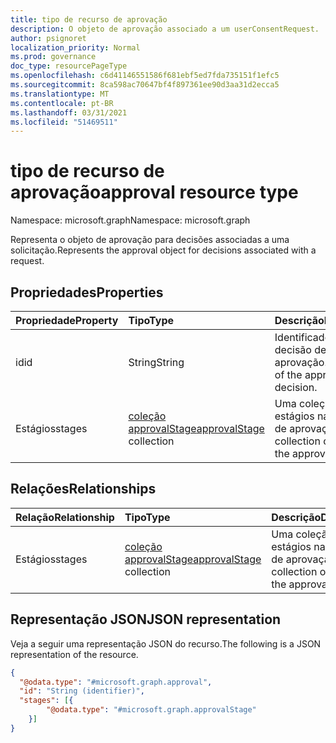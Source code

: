 ```yaml
---
title: tipo de recurso de aprovação
description: O objeto de aprovação associado a um userConsentRequest.
author: psignoret
localization_priority: Normal
ms.prod: governance
doc_type: resourcePageType
ms.openlocfilehash: c6d41146551586f681ebf5ed7fda735151f1efc5
ms.sourcegitcommit: 8ca598ac70647bf4f897361ee90d3aa31d2ecca5
ms.translationtype: MT
ms.contentlocale: pt-BR
ms.lasthandoff: 03/31/2021
ms.locfileid: "51469511"
---
```

# <a name="approval-resource-type"></a><span data-ttu-id="562ec-103">tipo de recurso de aprovação</span><span class="sxs-lookup"><span data-stu-id="562ec-103">approval resource type</span></span>

<span data-ttu-id="562ec-104">Namespace: microsoft.graph</span><span class="sxs-lookup"><span data-stu-id="562ec-104">Namespace: microsoft.graph</span></span>

<span data-ttu-id="562ec-105">Representa o objeto de aprovação para decisões associadas a uma solicitação.</span><span class="sxs-lookup"><span data-stu-id="562ec-105">Represents the approval object for decisions associated with a request.</span></span>

## <a name="properties"></a><span data-ttu-id="562ec-106">Propriedades</span><span class="sxs-lookup"><span data-stu-id="562ec-106">Properties</span></span>

|<span data-ttu-id="562ec-107">Propriedade</span><span class="sxs-lookup"><span data-stu-id="562ec-107">Property</span></span>|<span data-ttu-id="562ec-108">Tipo</span><span class="sxs-lookup"><span data-stu-id="562ec-108">Type</span></span>|<span data-ttu-id="562ec-109">Descrição</span><span class="sxs-lookup"><span data-stu-id="562ec-109">Description</span></span>|
|:---|:---|:---|
|<span data-ttu-id="562ec-110">id</span><span class="sxs-lookup"><span data-stu-id="562ec-110">id</span></span>|<span data-ttu-id="562ec-111">String</span><span class="sxs-lookup"><span data-stu-id="562ec-111">String</span></span>|<span data-ttu-id="562ec-112">Identificador da decisão de aprovação.</span><span class="sxs-lookup"><span data-stu-id="562ec-112">Identifier of the approval decision.</span></span>|
|<span data-ttu-id="562ec-113">Estágios</span><span class="sxs-lookup"><span data-stu-id="562ec-113">stages</span></span>|<span data-ttu-id="562ec-114">[coleção approvalStage](../resources/approvalstage.md)</span><span class="sxs-lookup"><span data-stu-id="562ec-114">[approvalStage](../resources/approvalstage.md) collection</span></span>|<span data-ttu-id="562ec-115">Uma coleção de estágios na decisão de aprovação.</span><span class="sxs-lookup"><span data-stu-id="562ec-115">A collection of stages in the approval decision.</span></span> |

## <a name="relationships"></a><span data-ttu-id="562ec-116">Relações</span><span class="sxs-lookup"><span data-stu-id="562ec-116">Relationships</span></span>

|<span data-ttu-id="562ec-117">Relação</span><span class="sxs-lookup"><span data-stu-id="562ec-117">Relationship</span></span>|<span data-ttu-id="562ec-118">Tipo</span><span class="sxs-lookup"><span data-stu-id="562ec-118">Type</span></span>|<span data-ttu-id="562ec-119">Descrição</span><span class="sxs-lookup"><span data-stu-id="562ec-119">Description</span></span>|
|:---|:---|:---|
|<span data-ttu-id="562ec-120">Estágios</span><span class="sxs-lookup"><span data-stu-id="562ec-120">stages</span></span>|<span data-ttu-id="562ec-121">[coleção approvalStage](../resources/approvalstage.md)</span><span class="sxs-lookup"><span data-stu-id="562ec-121">[approvalStage](../resources/approvalstage.md) collection</span></span>|<span data-ttu-id="562ec-122">Uma coleção de estágios na decisão de aprovação.</span><span class="sxs-lookup"><span data-stu-id="562ec-122">A collection of stages in the approval decision.</span></span> |

## <a name="json-representation"></a><span data-ttu-id="562ec-123">Representação JSON</span><span class="sxs-lookup"><span data-stu-id="562ec-123">JSON representation</span></span>

<span data-ttu-id="562ec-124">Veja a seguir uma representação JSON do recurso.</span><span class="sxs-lookup"><span data-stu-id="562ec-124">The following is a JSON representation of the resource.</span></span>
<!-- {
  "blockType": "resource",
  "keyProperty": "id",
  "@odata.type": "microsoft.graph.approval",
  "openType": false
}
-->

``` json
{
  "@odata.type": "#microsoft.graph.approval",
  "id": "String (identifier)",
  "stages": [{
        "@odata.type": "#microsoft.graph.approvalStage"
    }]
}
```
